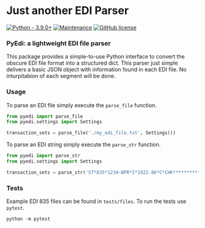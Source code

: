 # Just another EDI Parser

[![Python - 3.9.0+](https://img.shields.io/badge/Python-3.9.0%2B-orange)](https://www.python.org/downloads/release/python-390/)
[![Maintenance](https://img.shields.io/badge/Maintained%3F-yes-green.svg)](https://github.com/freestream/pyedi)
[![GitHub license](https://img.shields.io/github/license/Naereen/StrapDown.js.svg)](https://github.com/freestream/pyedi)

### PyEdi: a lightweight EDI file parser

This package provides a simple-to-use Python interface to convert the obscure EDI file format into a structured dict.
This parser just simple delivers a basic JSON object with information found in each EDI file. No inturpitabion of each segment will be done.

### Usage
To parse an EDI file simply execute the `parse_file` function.
```python
from pyedi import parse_file
from pyedi.settings import Settings

transaction_sets = parse_file('./my_edi_file.txt', Settings())
```

To parse an EDI string simply execute the `parse_str` function.
```python
from pyedi import parse_str
from pyedi.settings import Settings

transaction_sets = parse_str('ST*835*1234~BPR*I*1922.86*C*CHK************20110108~TRN*1*02790758*560894904~REF*F2*LCLA438D~DTM*405*20110104~N1*PR*BLUE CROSS AND BLUE SHIELD OF NORTH CAROLINA~N3*P O BOX 2291~N4*DURHAM*NC*27702~PER*CX*TE*8005554844~N1*PE*XYZ HEALTHCARE CORPORATION*XX*0987654321~N3*P O BOX XYZ~N4*CHARLOTTE*NC*28234~REF*TJ*123456789~LX*1~CLP*200200964A52*1*2100*1922.86*142.54*15*94151100100~NM1*QC*1*Dough*Mary****MI* YPB123456789001~DTM*050*20110103~SVC*HC:59430*1210*1057.86**1*HC:59410~DTM*472*20101231~CAS*CO*42*34.6~CAS*PR*2*117.54~REF*6R*0001~AMT*B6*1175.4~SVC*HC:59440*890*865**1*HC:59410~DTM*472*20101231~CAS*PR*3*25~REF*6R*0002~SVC*HC:59426******742*742**1~DTM*472*20101231~REF*6R*0003~AMT*B6*742~SE*33*1234~', Settings())
```

### Tests
Example EDI 835 files can be found in `tests/files`. To run the tests use `pytest`.
```
python -m pytest
```
